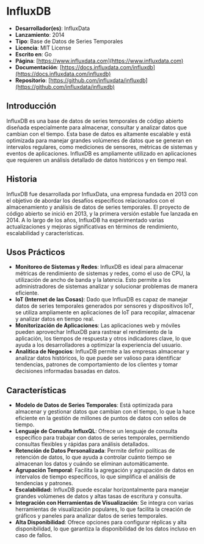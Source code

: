# InfluxDB

- **Desarrollador(es)**: InfluxData
- **Lanzamiento**: 2014
- **Tipo**: Base de Datos de Series Temporales
- **Licencia**: MIT License
- **Escrito en**: Go
- **Página**: [https://www.influxdata.com](https://www.influxdata.com)
- **Documentación**: [https://docs.influxdata.com/influxdb](https://docs.influxdata.com/influxdb)
- **Repositorio**: [https://github.com/influxdata/influxdb](https://github.com/influxdata/influxdb)

## Introducción

InfluxDB es una base de datos de series temporales de código abierto diseñada especialmente para almacenar, consultar y analizar datos que cambian con el tiempo. Esta base de datos es altamente escalable y está optimizada para manejar grandes volúmenes de datos que se generan en intervalos regulares, como mediciones de sensores, métricas de sistemas y eventos de aplicaciones. InfluxDB es ampliamente utilizado en aplicaciones que requieren un análisis detallado de datos históricos y en tiempo real.

## Historia

InfluxDB fue desarrollada por InfluxData, una empresa fundada en 2013 con el objetivo de abordar los desafíos específicos relacionados con el almacenamiento y análisis de datos de series temporales. El proyecto de código abierto se inició en 2013, y la primera versión estable fue lanzada en 2014. A lo largo de los años, InfluxDB ha experimentado varias actualizaciones y mejoras significativas en términos de rendimiento, escalabilidad y características.

## Usos Prácticos

- **Monitoreo de Sistemas y Redes**: InfluxDB es ideal para almacenar métricas de rendimiento de sistemas y redes, como el uso de CPU, la utilización de ancho de banda y la latencia. Esto permite a los administradores de sistemas analizar y solucionar problemas de manera eficiente.
- **IoT (Internet de las Cosas)**: Dado que InfluxDB es capaz de manejar datos de series temporales generados por sensores y dispositivos IoT, se utiliza ampliamente en aplicaciones de IoT para recopilar, almacenar y analizar datos en tiempo real.
- **Monitorización de Aplicaciones**: Las aplicaciones web y móviles pueden aprovechar InfluxDB para rastrear el rendimiento de la aplicación, los tiempos de respuesta y otros indicadores clave, lo que ayuda a los desarrolladores a optimizar la experiencia del usuario.
- **Analítica de Negocios**: InfluxDB permite a las empresas almacenar y analizar datos históricos, lo que puede ser valioso para identificar tendencias, patrones de comportamiento de los clientes y tomar decisiones informadas basadas en datos.

## Características

- **Modelo de Datos de Series Temporales**: Está optimizada para almacenar y gestionar datos que cambian con el tiempo, lo que la hace eficiente en la gestión de millones de puntos de datos con sellos de tiempo.
- **Lenguaje de Consulta InfluxQL**: Ofrece un lenguaje de consulta específico para trabajar con datos de series temporales, permitiendo consultas flexibles y rápidas para análisis detallados.
- **Retención de Datos Personalizada**: Permite definir políticas de retención de datos, lo que ayuda a controlar cuánto tiempo se almacenan los datos y cuándo se eliminan automáticamente.
- **Agrupación Temporal**: Facilita la agregación y agrupación de datos en intervalos de tiempo específicos, lo que simplifica el análisis de tendencias y patrones.
- **Escalabilidad:** InfluxDB puede escalar horizontalmente para manejar grandes volúmenes de datos y altas tasas de escritura y consulta.
- **Integración con Herramientas de Visualización**: Se integra con varias herramientas de visualización populares, lo que facilita la creación de gráficos y paneles para analizar datos de series temporales.
- **Alta Disponibilidad**: Ofrece opciones para configurar réplicas y alta disponibilidad, lo que garantiza la disponibilidad de los datos incluso en caso de fallos.
